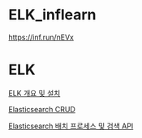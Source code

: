 # ELK_inflearn
https://inf.run/nEVx

# ELK

[ELK 개요 및 설치](ELK/ELK%20%EA%B0%9C%EC%9A%94%20%EB%B0%8F%20%EC%84%A4%EC%B9%98.md)

[Elasticsearch CRUD](ELK/Elasticsearch%20CRUD.md)

[Elasticsearch 배치 프로세스 및 검색 API](ELK/Elasticsearch배치프로세스.md)